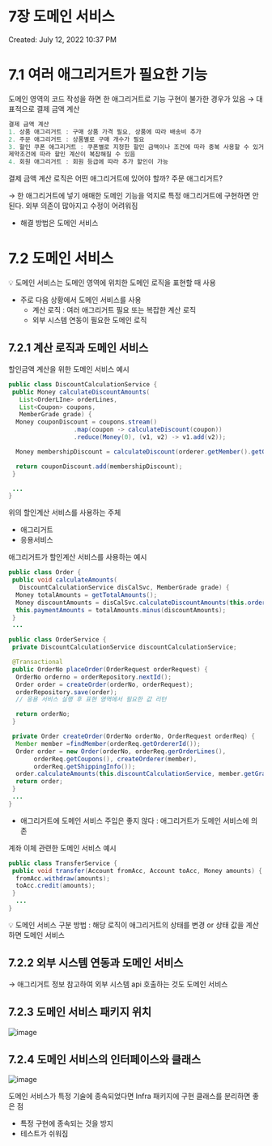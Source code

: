 # 7장 도메인 서비스

Created: July 12, 2022 10:37 PM

# 7.1 여러 애그리거트가 필요한 기능

도메인 영역의 코드 작성을 하면 한 애그리거트로 기능 구현이 불가한 경우가 있음 → 대표적으로 결제 금액 계산

```java
결제 금액 계산
1. 상품 애그리거트 : 구매 상품 가격 필요, 상품에 따라 배송비 추가
2. 주문 애그리거트 : 상품별로 구매 개수가 필요
3. 할인 쿠폰 애그리거트 : 쿠폰별로 지정한 할인 금액이나 조건에 따라 중복 사용할 수 있거나 등등의 
제약조건에 따라 할인 계산이 복잡해질 수 있음
4. 회원 애그리거트 : 회원 등급에 따라 추가 할인이 가능
```



결제 금액 계산 로직은 어떤 애그리거트에 있어야 할까? 주문 애그리거트?

→ 한 애그리거트에 넣기 애매한 도메인 기능을 억지로 특정 애그리거트에 구현하면 안된다. 외부 의존이 많아지고 수정이 어려워짐

- 해결 방법은 도메인 서비스

# 7.2 도메인 서비스

<aside>
💡 도메인 서비스는 도메인 영역에 위치한 도메인 로직을 표현할 때 사용

</aside>

- 주로 다음 상황에서 도메인 서비스를 사용
    - 계산 로직 : 여러 애그리거트 필요 또는 복잡한 계산 로직
    - 외부 시스템 연동이 필요한 도메인 로직

## 7.2.1 계산 로직과 도메인 서비스

할인금액 계산을 위한 도메인 서비스 예시

```java
public class DiscountCalculationService {
 public Money calculateDiscountAmounts(
   List<OrderLIne> orderLines,
   List<Coupon> coupons,
   MemberGrade grade) {
  Money couponDiscount = coupons.stream()
                  .map(coupon -> calculateDiscount(coupon))
                  .reduce(Money(0), (v1, v2) -> v1.add(v2));

  Money membershipDiscount = calculateDiscount(orderer.getMember().getGrade());

  return couponDiscount.add(membershipDiscount);
 }

 ...
}
```

위의 할인계산 서비스를 사용하는 주체

- 애그리거트
- 응용서비스

애그리거트가 할인계산 서비스를 사용하는 예시

```java
public class Order {
 public void calculateAmounts(
   DiscountCalculationService disCalSvc, MemberGrade grade) {
  Money totalAmounts = getTotalAmounts();
  Money discountAmounts = disCalSvc.calculateDiscountAmounts(this.orderLInes, this.coupons, greade);
  this.paymentAmounts = totalAmounts.minus(discountAmounts);
 }
 ...
```

```java
public class OrderService {
 private DiscountCalculationService discountCalculationService;

 @Transactional
 public OrderNo placeOrder(OrderRequest orderRequest) {
  OrderNo orderno = orderRepository.nextId();
  Order order = createOrder(orderNo, orderRequest);
  orderRepository.save(order);
  // 응용 서비스 실행 후 표현 영역에서 필요한 값 리턴

  return orderNo;
 }

 private Order createOrder(OrderNo orderNo, OrderRequest orderReq) {
  Member member =findMember(orderReq.getOrdererId());
  Order order = new Order(orderNo, orderReq.gerOrderLines(),
       orderReq.getCoupons(), createOrderer(member),
       orderReq.getShippingInfo());
  order.calculateAmounts(this.discountCalculationService, member.getGrade());
  return order;
 }
 ...
}
```

- 애그리거트에 도메인 서비스 주입은 좋지 않다 : 애그리거트가 도메인 서비스에 의존

계좌 이체 관련한 도메인 서비스 예시

```java
public class TransferService {
 public void transfer(Account fromAcc, Account toAcc, Money amounts) {
  fromAcc.withdraw(amounts);
  toAcc.credit(amounts);
 }
  ...
}
```

<aside>
💡 도메인 서비스 구분 방법 : 해당 로직이 애그리거트의 상태를 변경 or 상태 값을 계산하면 도메인 서비스

</aside>

## 7.2.2 외부 시스템 연동과 도메인 서비스

→ 애그리거트 정보 참고하여 외부 시스템 api 호출하는 것도 도메인 서비스

## 7.2.3 도메인 서비스 패키지 위치

![image](https://user-images.githubusercontent.com/19850434/185752915-7c309b10-8d92-414f-8100-b00cac1262ce.png)


## 7.2.4 도메인 서비스의 인터페이스와 클래스

![image](https://user-images.githubusercontent.com/19850434/185752926-591960dd-dadc-4274-89cc-4f7ffac074db.png)

도메인 서비스가 특정 기술에 종속되었다면 Infra 패키지에 구현 클래스를 분리하면 좋은 점

- 특정 구현에 종속되는 것을 방지
- 테스트가 쉬워짐
